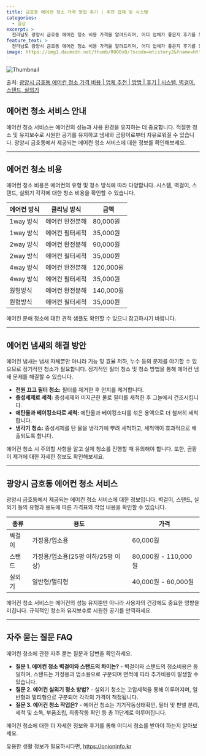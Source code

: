 ```yaml
---
title: 금호동 에어컨 청소 가격 방법 후기 | 추천 업체 및 시스템
categories:
  - 일상
excerpt: >
  전라남도 광양시 금호동 에어컨 청소 비용 가격을 알려드리며, 어디 업체가 좋은지 후기를 통해 알아보겠습니다. 현재 글에서는 시스템, 벽걸이, 스탠드, 실외기 각각에 대해 청소 비용이 나와 있으니 참고하시면 되겠습니다. 에어컨 분해 청소 방법 보기 👈 클릭셀프 에어컨 청소 방법 보기👈 클릭광양시 금호동 에어컨 청소 비용시스템에어컨 방식클리닝방식금액1way 방식에어컨 완전분해80,000원1way 방식에어컨 필터세척35,000원2way 방식에어컨 완전분해90,000원2way 방식에어컨 필터세척35,000원4way 방식에어컨 완전분해120,000원4way 방식에어컨 필터세척35,000원원형방식에어컨 완전분해140,000원원형방식에어컨 필터세척35,000원에어컨 청소 견적 샘플 보기 👈 클릭에어컨 냄새의 원인에어..
feature_text: >
  전라남도 광양시 금호동 에어컨 청소 비용 가격을 알려드리며, 어디 업체가 좋은지 후기를 통해 알아보겠습니다. 현재 글에서는 시스템, 벽걸이, 스탠드, 실외기 각각에 대해 청소 비용이 나와 있으니 참고하시면 되겠습니다. 에어컨 분해 청소 방법 보기 👈 클릭셀프 에어컨 청소 방법 보기👈 클릭광양시 금호동 에어컨 청소 비용시스템에어컨 방식클리닝방식금액1way 방식에어컨 완전분해80,000원1way 방식에어컨 필터세척35,000원2way 방식에어컨 완전분해90,000원2way 방식에어컨 필터세척35,000원4way 방식에어컨 완전분해120,000원4way 방식에어컨 필터세척35,000원원형방식에어컨 완전분해140,000원원형방식에어컨 필터세척35,000원에어컨 청소 견적 샘플 보기 👈 클릭에어컨 냄새의 원인에어..
image: https://img1.daumcdn.net/thumb/R800x0/?scode=mtistory2&fname=https%3A%2F%2Fblog.kakaocdn.net%2Fdn%2FcDkgy5%2FbtsHwOcVtaL%2FSmfZt62NakN5MWCjIDEfa0%2Fimg.webp
---
```


![Thumbnail](https://img1.daumcdn.net/thumb/R800x0/?scode=mtistory2&fname=https%3A%2F%2Fblog.kakaocdn.net%2Fdn%2FcDkgy5%2FbtsHwOcVtaL%2FSmfZt62NakN5MWCjIDEfa0%2Fimg.webp)

<p>출처: <a href="https://onioninfo.kr/entry/%EA%B4%91%EC%96%91%EC%8B%9C-%EA%B8%88%ED%98%B8%EB%8F%99-%EC%97%90%EC%96%B4%EC%BB%A8-%EC%B2%AD%EC%86%8C-%EA%B0%80%EA%B2%A9-%EB%B9%84%EC%9A%A9-%EC%97%85%EC%B2%B4-%EC%B6%94%EC%B2%9C-%EB%B0%A9%EB%B2%95-%ED%9B%84%EA%B8%B0-%EC%8B%9C%EC%8A%A4%ED%85%9C-%EB%B2%BD%EA%B1%B8%EC%9D%B4-%EC%8A%A4%ED%83%A0%EB%93%9C-%EC%8B%A4%EC%99%B8%EA%B8%B0" rel="dofollow">광양시 금호동 에어컨 청소 가격 비용 | 업체 추천 | 방법 | 후기 | 시스템, 벽걸이, 스탠드, 실외기</a> </p>

## 에어컨 청소 서비스 안내

에어컨 청소 서비스는 에어컨의 성능과 사용 환경을 유지하는 데 중요합니다. 적절한 청소 및 유지보수로 시원한 공기를 유지하고 냄새와
곰팡이로부터 자유로워질 수 있습니다. 광양시 금호동에서 제공되는 에어컨 청소 서비스에 대한 정보를 확인해보세요.

* * *

## 에어컨 청소 비용

에어컨 청소 비용은 에어컨의 유형 및 청소 방식에 따라 다양합니다. 시스템, 벽걸이, 스탠드, 실외기 각각에 대한 청소 비용을 확인할 수
있습니다.

**에어컨 방식** | **클리닝 방식** | **금액**  
---|---|---  
1way 방식 | 에어컨 완전분해 | 80,000원  
1way 방식 | 에어컨 필터세척 | 35,000원  
2way 방식 | 에어컨 완전분해 | 90,000원  
2way 방식 | 에어컨 필터세척 | 35,000원  
4way 방식 | 에어컨 완전분해 | 120,000원  
4way 방식 | 에어컨 필터세척 | 35,000원  
원형방식 | 에어컨 완전분해 | 140,000원  
원형방식 | 에어컨 필터세척 | 35,000원  
  
에어컨 분해 청소에 대한 견적 샘플도 확인할 수 있으니 참고하시기 바랍니다.

* * *

## 에어컨 냄새의 해결 방안

에어컨 냄새는 냄새 자체뿐만 아니라 기능 및 효율 저하, 누수 등의 문제를 야기할 수 있으므로 정기적인 청소가 필요합니다. 정기적인 필터
청소 및 청소 방법을 통해 에어컨 냄새 문제를 해결할 수 있습니다.

  * **전원 끄고 필터 청소:** 필터를 제거한 후 먼지를 제거합니다.
  * **중성세제로 세척:** 중성세제와 미지근한 물로 필터를 세척한 후 그늘에서 건조시킵니다.
  * **에탄올과 베이킹소다로 세척:** 에탄올과 베이킹소다를 섞은 용액으로 더 철저히 세척합니다.
  * **냉각기 청소:** 중성세제를 탄 물을 냉각기에 뿌려 세척하고, 세척액이 효과적으로 배출되도록 합니다.

에어컨 청소 시 주의할 사항을 알고 실제 청소를 진행할 때 유의해야 합니다. 또한, 곰팡이 제거에 대한 자세한 정보도 확인해보세요.

* * *

## 광양시 금호동 에어컨 청소 서비스

광양시 금호동에서 제공되는 에어컨 청소 서비스에 대한 정보입니다. 벽걸이, 스탠드, 실외기 등의 유형과 용도에 따른 가격표와 작업 내용을
확인할 수 있습니다.

**종류** | **용도** | **가격**  
---|---|---  
벽걸이 | 가정용/업소용 | 60,000원  
스탠드 | 가정용/업소용(25평 이하/25평 이상) | 80,000원 - 110,000원  
실외기 | 일반형/멀티형 | 40,000원 - 60,000원  
  
에어컨 청소 서비스는 에어컨의 성능 유지뿐만 아니라 사용자의 건강에도 중요한 영향을 미칩니다. 규칙적인 청소와 유지보수로 시원한 공기를
만끽하세요.

* * *

## 자주 묻는 질문 FAQ

에어컨 청소에 관한 자주 묻는 질문과 답변을 확인하세요.

  * **질문 1. 에어컨 청소 벽걸이와 스탠드의 차이는?** \- 벽걸이와 스탠드의 청소비용은 동일하며, 스탠드는 가정용과 업소용으로 구분되며 면적에 따라 추가비용이 발생할 수 있습니다.
  * **질문 2. 에어컨 실외기 청소 방법?** \- 실외기 청소는 고압세척을 통해 이루어지며, 일반형과 멀티형으로 구분되어 각각의 가격이 책정됩니다.
  * **질문 3. 에어컨 청소 작업은?** \- 에어컨 청소는 기기작동상태확인, 필터 및 판넬 분리, 세척 및 소독, 부품조립, 최종작동 확인 등 총 11단계로 이루어집니다.

에어컨 청소에 대한 더 자세한 정보와 후기를 통해 어디서 청소를 받아야 하는지 알아보세요.



 

유용한 생활 정보가 필요하시다면, <a href="https://onioninfo.kr" rel="dofollow">https://onioninfo.kr</a>



